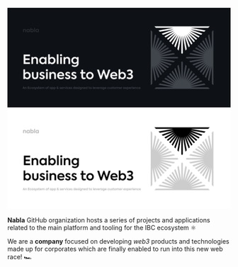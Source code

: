 ![Enabling business to Web3](https://github.com/nabla-studio/.github/blob/main/profile/nabla_dark.png#gh-dark-mode-only)
![Enabling business to Web3](https://github.com/nabla-studio/.github/blob/main/profile/nabla_light.png#gh-light-mode-only)

**Nabla** GitHub organization hosts a series of projects and applications related to the main platform and tooling for the IBC ecosystem ⚛️

We are a **company** focused on developing *web3* products and technologies made up for corporates which are finally enabled to run into this new web race! 🏎